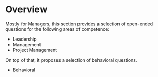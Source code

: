 # Overview
Mostly for Managers, this section provides a selection of open-ended questions for the following areas of competence: 

- Leadership
- Management
- Project Management

On top of that, it proposes a selection of behavioral questions.

- Behavioral
